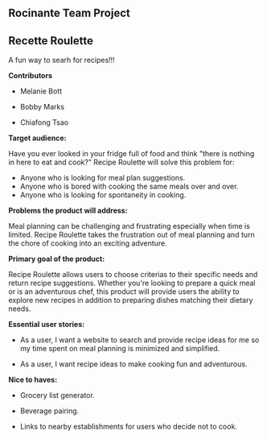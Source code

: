## Rocinante Team Project

## **Recette Roulette**

A fun way to searh for recipes!!!

**Contributors**

- Melanie Bott

- Bobby Marks

- Chiafong Tsao

**Target audience:**

Have you ever looked in your fridge full of food and think "there is nothing in here to eat and cook?" Recipe Roulette will solve this problem for:

- Anyone who is looking for meal plan suggestions.
- Anyone who is bored with cooking the same meals over and over.
- Anyone who is looking for spontaneity in cooking.

**Problems the product will address:**

Meal planning can be challenging and frustrating especially when time is limited. Recipe Roulette takes the frustration out of meal planning and turn the chore of cooking into an exciting adventure.

**Primary goal of the product:**

Recipe Roulette allows users to choose criterias to their specific needs and return recipe suggestions. Whether you're looking to prepare a quick meal or is an adventurous chef, this product will provide users the ability to explore new recipes in addition to preparing dishes matching their dietary needs.

**Essential user stories:**

- As a user, I want a website to search and provide recipe ideas for me so my time spent on meal planning is minimized and simplified.

- As a user, I want recipe ideas to make cooking fun and adventurous.

**Nice to haves:**

- Grocery list generator.

- Beverage pairing.

- Links to nearby establishments for users who decide not to cook.
